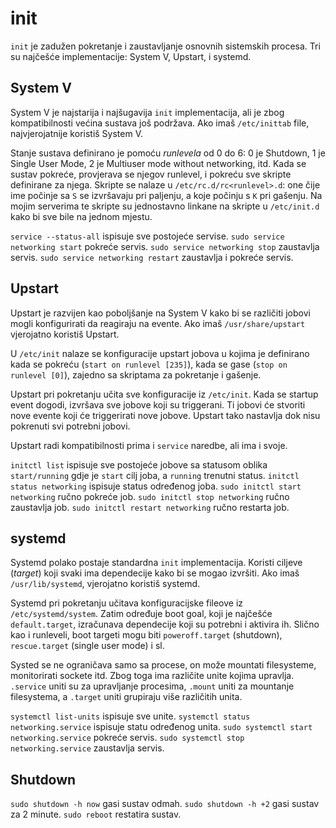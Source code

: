 # init

`init` je zadužen pokretanje i zaustavljanje osnovnih sistemskih procesa. Tri su najčešće implementacije: System V, Upstart, i systemd.

## System V

System V je najstarija i najšugavija `init` implementacija, ali je zbog kompatibilnosti većina sustava još podržava. Ako imaš `/etc/inittab` file, najvjerojatnije koristiš System V.

Stanje sustava definirano je pomoću *runlevela* od 0 do 6: 0 je Shutdown, 1 je Single User Mode, 2 je Multiuser mode without networking, itd. Kada se sustav pokreće, provjerava se njegov runlevel, i pokreću sve skripte definirane za njega. Skripte se nalaze u `/etc/rc.d/rc<runlevel>.d`: one čije ime počinje sa `S` se izvršavaju pri paljenju, a koje počinju s `K` pri gašenju. Na mojim serverima te skripte su jednostavno linkane na skripte u `/etc/init.d` kako bi sve bile na jednom mjestu.

`service --status-all` ispisuje sve postojeće servise.
`sudo service networking start` pokreće servis.
`sudo service networking stop` zaustavlja servis.
`sudo service networking restart` zaustavlja i pokreće servis.

## Upstart

Upstart je razvijen kao poboljšanje na System V kako bi se različiti jobovi mogli konfigurirati da reagiraju na evente. Ako imaš `/usr/share/upstart` vjerojatno koristiš Upstart.

U `/etc/init` nalaze se konfiguracije upstart jobova u kojima je definirano kada se pokreću (`start on runlevel [235]`), kada se gase (`stop on runlevel [0]`), zajedno sa skriptama za pokretanje i gašenje.

Upstart pri pokretanju učita sve konfiguracije iz `/etc/init`. Kada se startup event dogodi, izvršava sve jobove koji su triggerani. Ti jobovi će stvoriti nove evente koji će triggerirati nove jobove. Upstart tako nastavlja dok nisu pokrenuti svi potrebni jobovi.

Upstart radi kompatibilnosti prima i `service` naredbe, ali ima i svoje.

`initctl list` ispisuje sve postojeće jobove sa statusom oblika `start/running` gdje je `start` cilj joba, a `running` trenutni status.
`initctl status networking` ispisuje status određenog joba.
`sudo initctl start networking` ručno pokreće job.
`sudo initctl stop networking` ručno zaustavlja job.
`sudo initctl restart networking` ručno restarta job.

## systemd

Systemd polako postaje standardna `init` implementacija. Koristi ciljeve (*target*) koji svaki ima dependecije kako bi se mogao izvršiti. Ako imaš `/usr/lib/systemd`, vjerojatno koristiš systemd.

Systemd pri pokretanju učitava konfiguracijske fileove iz `/etc/systemd/system`. Zatim određuje boot goal, koji je najčešće `default.target`, izračunava dependecije koji su potrebni i aktivira ih. Slično kao i runleveli, boot targeti mogu biti `poweroff.target` (shutdown), `rescue.target` (single user mode) i sl.

Systed se ne ograničava samo sa procese, on može mountati filesysteme, monitorirati sockete itd. Zbog toga ima različite unite kojima upravlja. `.service` uniti su za upravljanje procesima, `.mount` uniti za mountanje filesystema, a `.target` uniti grupiraju više različitih unita.

`systemctl list-units` ispisuje sve unite.
`systemctl status networking.service` ispisuje statu određenog unita.
`sudo systemctl start networking.service` pokreće servis.
`sudo systemctl stop networking.service` zaustavlja servis.

## Shutdown

`sudo shutdown -h now` gasi sustav odmah.
`sudo shutdown -h +2` gasi sustav za 2 minute.
`sudo reboot` restatira sustav.

